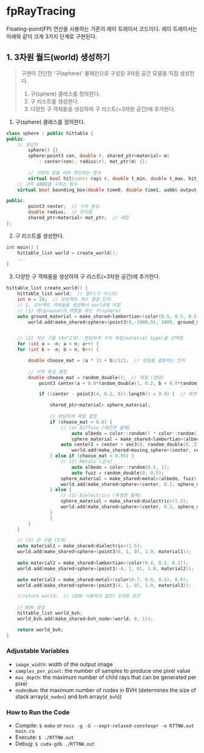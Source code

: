 # fpRayTracing 
Floating-point(FP) 연산을 사용하는 기존의 레이 트레이서 코드이다.
레이 트레이서는 아래와 같이 크게 3가지 단계로 구현된다.

## 1. 3차원 월드(world) 생성하기
> 구현이 간단한 '구(sphere)' 물체만으로 구성된 3차원 공간 모델을 직접 생성한다. 
> 1. 구(sphere) 클래스를 정의한다.
> 2. 구 리스트를 생성한다. 
> 3. 다양한 구 객체들을 생성하여 구 리스트(=3차원 공간)에 추가한다.

1. 구(sphere) 클래스를 정의한다.
```c++
class sphere : public hittable {
public:
	// 생성자
    	sphere() {}
        sphere(point3 cen, double r, shared_ptr<material> m)
            : center(cen), radius(r), mat_ptr(m) {};
	   
    	// 구와의 충돌 여부 확인하는 함수
    	virtual bool hit(const ray& r, double t_min, double t_max, hit_record& rec) const override;
	// 구의 AABB를 구하는 함수
	virtual bool bounding_box(double time0, double time1, aabb& output_box) const override;

public:
    	point3 center;  // 구의 중심
    	double radius;  // 반지름
        shared_ptr<material> mat_ptr;  // 재질
};
```

2. 구 리스트를 생성한다. 
```c++
int main() {
	hittable_list world = create_world();  
	...
}
```

3. 다양한 구 객체들을 생성하여 구 리스트(=3차원 공간)에 추가한다.
```c++
hittable_list create_world() {
	hittable_list world;  // 월드(구 리스트)
   	int n = 10;  // 오브젝트 개수 결정 인자	
	// 1. 오브젝트 객체들을 생성해서 world에 저장
	// (1) 땅(ground)의 역할을 하는 구(sphere)
	auto ground_material = make_shared<lambertian>(color(0.5, 0.5, 0.5));
    	world.add(make_shared<sphere>(point3(0,-1000,0), 1000, ground_material));


	// (2) 작은 구들 (4n^2개): 랜덤하게 구의 재질(material type)을 선택함
   	for (int a = -n; a < n; a++) {
	for (int b = -n; b < n; b++) {

		double choose_mat = (a * 11 + b)/121;  // 재질을 결정하는 인자
			
		// 구의 특징 결정
		double choose_mat = random_double();  // 재질 (랜덤)
	    	point3 center(a + 0.9*random_double(), 0.2, b + 0.9*random_double());  // 구의 중심

	    	if ((center - point3(4, 0.2, 0)).length() > 0.9) {  // 화면 밖으로 벗어난 구들은 생성하지 않음

			   	shared_ptr<material> sphere_material;
				
				// 랜덤하게 재질 결정
				if (choose_mat < 0.8) {
					// (a) Diffuse (매끈한 물체)
		    			auto albedo = color::random() * color::random();  // 반사율
		    			sphere_material = make_shared<lambertian>(albedo); 
					auto center2 = center + vec3(0, random_double(0,.5), 0);  // 움직이는 구: 움직인 후의 중심 
		    			world.add(make_shared<moving_sphere>(center, center2, 0.0, 1.0, 0.2, sphere_material));
				} else if (choose_mat < 0.95) {
					// (2) Metals (금속)
	    				auto albedo = color::random(0.5, 1);
	    				auto fuzz = random_double(0, 0.5);
					sphere_material = make_shared<metal>(albedo, fuzz);
					world.add(make_shared<sphere>(center, 0.2, sphere_material));
				} else {
					// (3) Dielectrics (투명한 물체)
					sphere_material = make_shared<dielectric>(1.5);
					world.add(make_shared<sphere>(center, 0.2, sphere_material));
				}
    			}
		}
	}

	// (3) 큰 구들 (3개)
	auto material1 = make_shared<dielectric>(1.5);
	world.add(make_shared<sphere>(point3(0, 1, 0), 1.0, material1));
	
	auto material2 = make_shared<lambertian>(color(0.4, 0.2, 0.1));
	world.add(make_shared<sphere>(point3(-4, 1, 0), 1.0, material2));

	auto material3 = make_shared<metal>(color(0.7, 0.6, 0.5), 0.0);
	world.add(make_shared<sphere>(point3(4, 1, 0), 1.0, material3));

	//return world;  // (BVH 사용하지 않은) 3차원 공간 
	
	// BVH 생성
	hittable_list world_bvh;
	world_bvh.add(make_shared<bvh_node>(world, 0, 1));

	return world_bvh;
}
```
 
  ### Adjustable Variables
  * `image_width`: width of the output image
  * `samples_per_pixel`: the number of samples to produce one pixel value
  * `max_depth`: the maximum number of child rays that can be generated per pixel
  * `nodesNum`: the maximum number of nodes in BVH (determines the size of stack array(`d_nodes`) and bvh array(`d_bvh`))
   
  ### How to Run the Code
  * Compile: `$ make` or `nvcc -g -G --expt-relaxed-constexpr -o RTTNW.out main.cu`
  * Execute: `$ ./RTTNW.out`
  * Debug: `$ cuda-gdb ./RTTNW.out`
    
